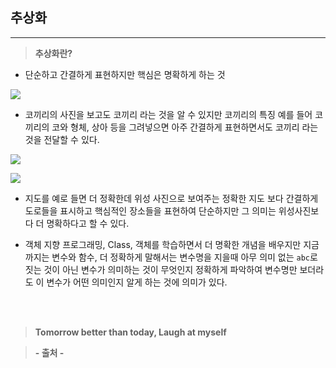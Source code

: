 ## 추상화

---

> **추상화란?**

- 단순하고 간결하게 표현하지만 핵심은 명확하게 하는 것

![](https://velog.velcdn.com/images/lilclown/post/6772b3d0-2d03-4641-badd-935d4a68840e/image.PNG)

- 코끼리의 사진을 보고도 코끼리 라는 것을 알 수 있지만 코끼리의 특징 예를 들어 코끼리의 코와 형체, 상아 등을 그려넣으면 아주 간결하게 표현하면서도 코끼리 라는 것을 전달할 수 있다.

![](https://velog.velcdn.com/images/lilclown/post/cbea2672-72ff-451c-a119-1d8010dafe42/image.PNG)

![](https://velog.velcdn.com/images/lilclown/post/47ccb0d6-2a2c-47b6-a5bc-d782740ed0f9/image.PNG)

- 지도를 예로 들면 더 정확한데 위성 사진으로 보여주는 정확한 지도 보다 간결하게 도로들을 표시하고 핵심적인 장소들을 표현하여 단순하지만 그 의미는 위성사진보다 더 명확하다고 할 수 있다.

- 객체 지향 프로그래밍, Class, 객체를 학습하면서 더 명확한 개념을 배우지만 지금까지는 변수와 함수, 더 정확하게 말해서는 변수명을 지을때 아무 의미 없는 `abc`로 짓는 것이 아닌 변수가 의미하는 것이 무엇인지 정확하게 파악하여 변수명만 보더라도 이 변수가 어떤 의미인지 알게 하는 것에 의미가 있다.

<br><br>

> **Tomorrow better than today, Laugh at myself**

> **- 출처 -**
